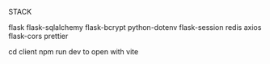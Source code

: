 STACK

flask
flask-sqlalchemy
flask-bcrypt
python-dotenv
flask-session
redis
axios
flask-cors
prettier

cd client
npm run dev to open with vite
